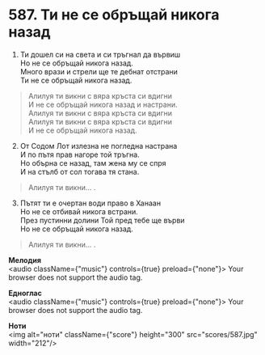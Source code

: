 # 587. Ти не се обръщай никога назад  

1. Ти дошел си на света и си тръгнал да вървиш  
Но не се обръщай никога назад.  
Много врази и стрели ще те дебнат отстрани  
Ти не се обръщай никога назад.  

> Алилуя ти викни с вяра кръста си вдигни  
> И не се обръщай никога назад и настрани.  
> Алилуя ти викни с вяра кръста си вдигни  
> Алилуя ти викни с вяра кръста си вдигни  
> И не се обръщай никога назад.  

2. От Содом Лот излезна не погледна настрана  
И по пътя прав нагоре той тръгна.  
Но обърна се назад, там жена му се спря  
И на стълб от сол тогава тя стана.  

> Алилуя ти викни... .  

3. Пътят ти е очертан води право в Ханаан  
Но не се отбивай никога встрани.  
През пустинни долини Той пред тебе ще върви  
Но не се обръщай никога назад.  

> Алилуя ти викни... .  

__Мелодия__  
<audio className={"music"} controls={true} preload={"none"}><source src="mp3/587.mp3" type="audio/mpeg"/>
Your browser does not support the audio tag.
</audio>  

__Едноглас__  
<audio className={"music"} controls={true} preload={"none"}><source src="transp/587.mp3" type="audio/mpeg"/>
Your browser does not support the audio tag.
</audio>  

__Ноти__  
<img alt="ноти" className={"score"} height="300" src="scores/587.jpg" width="212"/>
